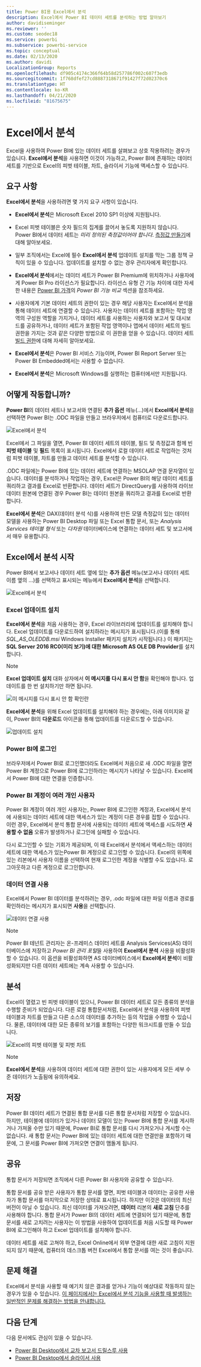 ```yaml
---
title: Power BI용 Excel에서 분석
description: Excel에서 Power BI 데이터 세트를 분석하는 방법 알아보기
author: davidiseminger
ms.reviewer: ''
ms.custom: seodec18
ms.service: powerbi
ms.subservice: powerbi-service
ms.topic: conceptual
ms.date: 02/13/2020
ms.author: davidi
LocalizationGroup: Reports
ms.openlocfilehash: df905c4174c366f64b58d257786f002c607f3edb
ms.sourcegitcommit: 1f768dfef27cd8887318671f91427f72d02370c6
ms.translationtype: HT
ms.contentlocale: ko-KR
ms.lasthandoff: 04/21/2020
ms.locfileid: "81675675"
---
```

# <a name="analyze-in-excel"></a>Excel에서 분석
Excel을 사용하여 Power BI에 있는 데이터 세트를 살펴보고 상호 작용하려는 경우가 있습니다. **Excel에서 분석**을 사용하면 이것이 가능하고, Power BI에 존재하는 데이터 세트를 기반으로 Excel의 피벗 테이블, 차트, 슬라이서 기능에 액세스할 수 있습니다.

## <a name="requirements"></a>요구 사항
**Excel에서 분석**을 사용하려면 몇 가지 요구 사항이 있습니다.

* **Excel에서 분석**은 Microsoft Excel 2010 SP1 이상에 지원됩니다.

* Excel 피벗 테이블은 숫자 필드의 집계를 끌어서 놓도록 지원하지 않습니다. Power BI에서 데이터 세트는 *미리 정의된 측정값이어야 합니다*. [측정값 만들기](desktop-measures.md)에 대해 알아보세요.
* 일부 조직에서는 Excel에 필수 **Excel에서 분석** 업데이트 설치를 막는 그룹 정책 규칙이 있을 수 있습니다. 업데이트를 설치할 수 없는 경우 관리자에게 확인합니다.
* **Excel에서 분석**에서는 데이터 세트가 Power BI Premium에 위치하거나 사용자에게 Power BI Pro 라이선스가 필요합니다. 라이선스 유형 간 기능 차이에 대한 자세한 내용은 [Power BI 가격](https://powerbi.microsoft.com/pricing/)의 _Power BI 기능 비교_ 섹션을 참조하세요.
* 사용자에게 기본 데이터 세트의 권한이 있는 경우 해당 사용자는 Excel에서 분석을 통해 데이터 세트에 연결할 수 있습니다.  사용자는 데이터 세트를 포함하는 작업 영역의 구성원 역할을 가지거나, 데이터 세트를 사용하는 사용자와 보고서 및 대시보드를 공유하거나, 데이터 세트가 포함된 작업 영역이나 앱에서 데이터 세트의 빌드 권한을 가지는 것과 같은 다양한 방법으로 이 권한을 얻을 수 있습니다. 데이터 세트 [빌드 권한](service-datasets-build-permissions.md)에 대해 자세히 알아보세요.
* **Excel에서 분석**은 Power BI 서비스 기능이며, Power BI Report Server 또는 Power BI Embedded에서는 사용할 수 없습니다. 
* **Excel에서 분석**은 Microsoft Windows를 실행하는 컴퓨터에서만 지원됩니다.

## <a name="how-does-it-work"></a>어떻게 작동합니까?
**Power BI**의 데이터 세트나 보고서와 연결된 **추가 옵션** 메뉴(...)에서 **Excel에서 분석**을 선택하면 Power BI는 .ODC 파일을 만들고 브라우저에서 컴퓨터로 다운로드합니다.

![Excel에서 분석](media/service-analyze-in-excel/power-bi-analyze-in-excel.png)

Excel에서 그 파일을 열면, Power BI 데이터 세트의 테이블, 필드 및 측정값과 함께 빈 **피벗 테이블** 및 **필드** 목록이 표시됩니다. Excel에서 로컬 데이터 세트로 작업하는 것처럼 피벗 테이블, 차트를 만들고 데이터 세트를 분석할 수 있습니다.

.ODC 파일에는 Power BI에 있는 데이터 세트에 연결하는 MSOLAP 연결 문자열이 있습니다. 데이터를 분석하거나 작업하는 경우, Excel은 Power BI의 해당 데이터 세트를 쿼리하고 결과를 Excel로 반환합니다. 데이터 세트가 DirectQuery를 사용하여 라이브 데이터 원본에 연결된 경우 Power BI는 데이터 원본을 쿼리하고 결과를 Excel로 반환합니다.

**Excel에서 분석**은 DAX(데이터 분석 식)를 사용하여 만든 모델 측정값이 있는 데이터 모델을 사용하는 Power BI Desktop 파일 또는 Excel 통합 문서, 또는 *Analysis Services 테이블 형식* 또는 *다차원* 데이터베이스에 연결하는 데이터 세트 및 보고서에서 매우 유용합니다.

## <a name="get-started-with-analyze-in-excel"></a>Excel에서 분석 시작
Power BI에서 보고서나 데이터 세트 옆에 있는 **추가 옵션** 메뉴(보고서나 데이터 세트 이름 옆의 ...)를 선택하고 표시되는 메뉴에서 **Excel에서 분석**을 선택합니다.

![Excel에서 분석](media/service-analyze-in-excel/power-bi-analyze-menu.png)

### <a name="install-excel-updates"></a>Excel 업데이트 설치
**Excel에서 분석**을 처음 사용하는 경우, Excel 라이브러리에 업데이트를 설치해야 합니다. Excel 업데이트를 다운로드하여 설치하라는 메시지가 표시됩니다.(이를 통해 *SQL_AS_OLEDDB.msi* Windows Installer 패키지 설치가 시작됩니다.) 이 패키지는 **SQL Server 2016 RC0(미리 보기)에 대한 Microsoft AS OLE DB Provider**를 설치합니다.

> [!NOTE]
> **Excel 업데이트 설치** 대화 상자에서 **이 메시지를 다시 표시 안 함**을 확인해야 합니다. 업데이트를 한 번 설치하기만 하면 됩니다.
> 
> 

![이 메시지를 다시 표시 안 함 확인란](media/service-analyze-in-excel/pbi_anlz_excel_dontshow.png)

**Excel에서 분석**을 위해 Excel 업데이트를 설치해야 하는 경우에는, 아래 이미지와 같이, Power BI의 **다운로드** 아이콘을 통해 업데이트를 다운로드할 수 있습니다.

![업데이트 설치](media/service-analyze-in-excel/pbi_anlz_excel_download_again.png)

### <a name="sign-in-to-power-bi"></a>Power BI에 로그인
브라우저에서 Power BI로 로그인했더라도 Excel에서 처음으로 새 .ODC 파일을 열면 Power BI 계정으로 Power BI에 로그인하라는 메시지가 나타날 수 있습니다. Excel에서 Power BI에 대한 연결을 인증합니다.

### <a name="users-with-multiple-power-bi-accounts"></a>Power BI 계정이 여러 개인 사용자
Power BI 계정이 여러 개인 사용자는, Power BI에 로그인한 계정과, Excel에서 분석에 사용되는 데이터 세트에 대한 액세스가 있는 계정이 다른 경우를 접할 수 있습니다. 이런 경우, Excel에서 분석 통합 문서에 사용되는 데이터 세트에 액세스를 시도하면 **사용할 수 없음** 오류가 발생하거나 로그인에 실패할 수 있습니다.

다시 로그인할 수 있는 기회가 제공되며, 이 때 Excel에서 분석에서 액세스하는 데이터 세트에 대한 액세스가 있는Power BI 계정으로 로그인할 수 있습니다. Excel의 위쪽에 있는 리본에서 사용자 이름을 선택하여 현재 로그인한 계정을 식별할 수도 있습니다. 로그아웃하고 다른 계정으로 로그인합니다.

### <a name="enable-data-connections"></a>데이터 연결 사용
Excel에서 Power BI 데이터를 분석하려는 경우, .odc 파일에 대한 파일 이름과 경로를 확인하라는 메시지가 표시되면 **사용**을 선택합니다.

![데이터 연결 사용](media/service-analyze-in-excel/pbi_anlz_excel_enable.png)

> [!NOTE]
> Power BI 테넌트 관리자는 온-프레미스 데이터 세트를 Analysis Services(AS) 데이터베이스에 저장하고 *Power BI 관리 포털*을 사용하여 **Excel에서 분석** 사용을 비활성화할 수 있습니다. 이 옵션을 비활성화하면 AS 데이터베이스에서 **Excel에서 분석**이 비활성화되지만 다른 데이터 세트에는 계속 사용할 수 있습니다.
> 
> 

## <a name="analyze-away"></a>분석
Excel이 열렸고 빈 피벗 테이블이 있으니, Power BI 데이터 세트로 모든 종류의 분석을 수행할 준비가 되었습니다. 다른 로컬 통합문서처럼, Excel에서 분석을 사용하여 피벗 테이블과 차트를 만들고 다른 소스의 데이터를 추가하는 등의 작업을 수행할 수 있습니다. 물론, 데이터에 대한 모든 종류의 보기를 포함하는 다양한 워크시트를 만들 수 있습니다.

![Excel의 피벗 테이블 및 피벗 차트](media/service-analyze-in-excel/pbi_anlz_excel_chart.png)

> [!NOTE]
> **Excel에서 분석**을 사용하여 데이터 세트에 대한 권한이 있는 사용자에게 모든 세부 수준 데이터가 노출됨에 유의하세요.
> 
> 

## <a name="save"></a>저장
Power BI 데이터 세트가 연결된 통합 문서를 다른 통합 문서처럼 저장할 수 있습니다. 하지만, 테이블에 데이터가 있거나 데이터 모델이 있는 Power BI에 통합 문서를 게시하거나 가져올 수만 있기 때문에, Power BI로 통합 문서를 다시 가져오거나 게시할 수는 없습니다. 새 통합 문서는 Power BI에 있는 데이터 세트에 대한 연결만을 포함하기 때문에, 그 문서를 Power BI에 가져오면 연결이 맴돌게 됩니다.

## <a name="share"></a>공유
통합 문서가 저장되면 조직에서 다른 Power BI 사용자와 공유할 수 있습니다.

통합 문서를 공유 받은 사용자가 통합 문서를 열면, 피벗 테이블과 데이터는 공유한 사용자가 통합 문서를 마지막으로 저장한 상태로 표시됩니다. 하지만 이것은 데이터의 최신 버전이 아닐 수 있습니다. 최신 데이터를 가져오려면, **데이터** 리본의 **새로 고침** 단추를 사용해야 합니다. 통합 문서가 Power BI의 데이터 세트에 연결되어 있기 때문에, 통합 문서를 새로 고치려는 사용자는 이 방법을 사용하여 업데이트를 처음 시도할 때 Power BI에 로그인해야 하고 Excel 업데이트를 설치해야 합니다.

데이터 세트를 새로 고쳐야 하고, Excel Online에서 외부 연결에 대한 새로 고침이 지원되지 않기 때문에, 컴퓨터의 데스크톱 버전 Excel에서 통합 문서를 여는 것이 좋습니다.

## <a name="troubleshooting"></a>문제 해결
Excel에서 분석을 사용할 때 예기치 않은 결과를 얻거나 기능이 예상대로 작동하지 않는 경우가 있을 수 있습니다. [이 페이지에서는 Excel에서 분석 기능을 사용할 때 발생하는 일반적인 문제를 해결하는 방법을 안내합니다.](desktop-troubleshooting-analyze-in-excel.md)

## <a name="next-steps"></a>다음 단계

다음 문서에도 관심이 있을 수 있습니다.

* [Power BI Desktop에서 교차 보고서 드릴스루 사용](desktop-cross-report-drill-through.md)
* [Power BI Desktop에서 슬라이서 사용](visuals/power-bi-visualization-slicers.md)

